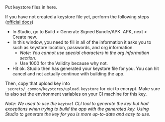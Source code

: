 Put keystore files in here.

If you have not created a keystore file yet, perform the following steps ([official docs](https://developer.android.com/studio/publish/app-signing#generate-key))
* In Studio, go to Build > Generate Signed Bundle/APK. APK, next > Create new.
* In this window, you need to fill in all of the information it asks you to such as keystore location, passwords, and org information.
  * *Note: You cannot use special characters in the org information section.*
  * Use 1000 for the Validity because why not.
* Hit ok. Studio then has generated your keystore file for you. You can hit cancel and not actually continue with building the app.

Then, copy that upload key into `_secrets/_common/keystores/upload.keystore` for cici to encrypt. Make sure to also set the environment variables on your CI machine for this key.

*Note: We used to use the `keytool` CLI tool to generate the key but had exceptions when trying to build the app with the generated key. Using Studio to generate the key for you is more up-to-date and easy to use.*